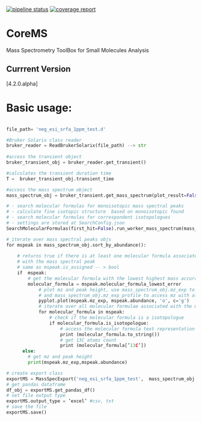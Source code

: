 [![pipeline status](https://gitlab.pnnl.gov/mass-spectrometry/corems/badges/master/pipeline.svg)](https://gitlab.pnnl.gov/corilo/corems/commits/master)
[![coverage report](https://gitlab.pnnl.gov/mass-spectrometry/corems/badges/master/coverage.svg)](https://gitlab.pnnl.gov/corilo/corems/commits/master)

# CoreMS 
Mass Spectrometry ToolBox for Small Molecules Analysis

## Currrent Version 
[4.2.0.alpha]

# Basic usage:

```python

file_path= 'neg_esi_srfa_1ppm_test.d'

#Bruker Solarix class reader
bruker_reader = ReadBrukerSolarix(file_path) --> str
 
#access the transient object     
bruker_transient_obj = bruker_reader.get_transient()

#calculates the transient duration time     
T =  bruker_transient_obj.transient_time

#access the mass spectrum object      
mass_spectrum_obj = bruker_transient.get_mass_spectrum(plot_result=False, auto_process=True)

# - search molecular formulas for monoisotopic mass spectral peaks
# - calculate fine isotopic structure  based on monoisotopic found 
# - search molecular formulas for correspondent isotopologues
# - settings are stored at SearchConfig.json
SearchMolecularFormulas(first_hit=False).run_worker_mass_spectrum(mass_spectrum_obj)

# iterate over mass spectral peaks objs
for mspeak in mass_spectrum_obj.sort_by_abundance():
    
    # returns true if there is at least one molecular formula associated
    # with the mass spectral peak
    # same as mspeak.is_assigned -- > bool
	if  mspeak:   
        # get the molecular formula with the lowest highest mass accuracy      
		molecular_formula = mspeak.molecular_formula_lowest_error
            # plot mz and peak height, use mass_spectrum_obj.mz_exp to access all mz
            # and mass_spectrum_obj.mz_exp_profile to access mz with all available datapoints    
		    pyplot.plot(mspeak.mz_exp, mspeak.abundance, 'o', c='g')                       
            # iterate over all molecular formulae associated with the ms peaks obj 
            for molecular_formula in mspeak:
                # check if the molecular formula is a isotopologue
                if molecular_formula.is_isotopologue:
                    # access the molecular formula text representation
                    print (molecular_formula.to_string()) 
                    # get 13C atoms count
                    print (molecular_formula[’13C’])  
      else:
        # get mz and peak height  
        print(mspeak.mz_exp,mspeak.abundance)       

# create export class
exportMS = MassSpecExport('neg_esi_srfa_1ppm_test',  mass_spectrum_obj.filter_by_sn())
# get pandas dataframe
df_obj = exportMS.get_pandas_df()
# set file output type
exportMS.output_type = ’excel’ #csv, txt
# save the file 
exportMS.save()

```